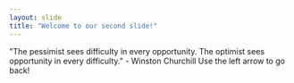```yaml
---
layout: slide
title: "Welcome to our second slide!"
---
```

"The pessimist sees difficulty in every opportunity. The optimist sees opportunity in every difficulty." - Winston Churchill 
Use the left arrow to go back!
